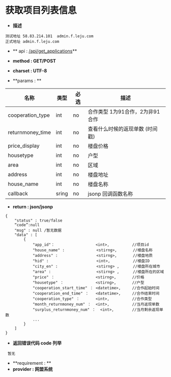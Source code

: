 
# 获取项目列表信息


* **描述**
```
测试地址 58.83.214.101  admin.f.leju.com
正式地址 admin.f.leju.com
```


* ** api : [ /api/get_applications]( /api/get_applications)** 

* **method : GET/POST**

* **charset : UTF-8**

* **params : **

| 名称|类型| 必选 | 描述|
| -- | -- | -- | -- |
| cooperation_type  | int | no | 合作类型 1为91合作，2为非91合作|
| returnmoney_time  | int | no | 查看什么时候的返现单数 (时间戳)|
| price_display  | int | no | 楼盘价格 |
| housetype  | int | no | 户型 |
| area  | int | no | 区域 |
| address  | int | no | 楼盘地址 |
| house_name  | int | no | 楼盘名称 |
| callback | sring | no | jsonp 回调函数名称 |


* **return : json/jsonp**

```
{
    "status" : true/false
    “code”:null
    "msg" : null /暂无数据 
    "data" : [
        {
            "app_id"：                  <int>,          //项目id
            "house_name" :              <stirng>,       //楼盘名称
            "address" :                 <stirng>,       //楼盘地质
            "hid" :                     <int>,          //楼盘ID
            "city_en" :                 <stirng> ,      //楼盘所在城市
            "area" :                    <stirng> ,      //楼盘所在的区域
            "price" ：                  <stirng>,       //价格
            "housetype" ：              <stirng>,       //户型
            "cooperation_start_time" ： <datetime>,     //合作起始时间
            "cooperation_end_time" ：   <datetime>,     //合作结束时间
            "cooperation_type" ：       <int>,          //合作类型
            "month_returnmoney_num" ：  <int>,          //当月返现单数
            "surplus_returnmoney_num" ：  <int>,        //当月剩余返现单数
            ...
        }
    ]
}

```
* **返回错误代码 code 列举**

```
 暂无

```

* **requirement : **
* **provider : 网盟系统**
